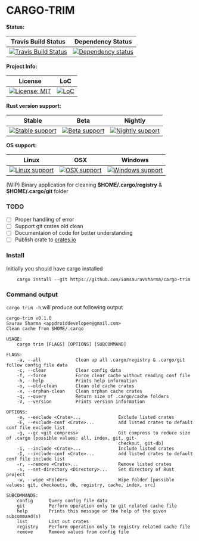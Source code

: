 # CARGO-TRIM

**Status:**

| Travis Build Status | Dependency Status |
| :---: | :---: | 
| [![Travis Build Status][build_badge]][build_link] | [![Dependency status][deps_badge]][deps_link] |

**Project Info:**

| License | LoC |
| :---: | :---: |
| [![License: MIT][license_badge]][license_link] | [![LoC][loc_badge]][loc_link] |

**Rust version support:**

| Stable | Beta | Nightly |
| :---: | :---: | :---: |
| [![Stable support][stable_supported_badge]][git_link] | [![Beta support][beta_supported_badge]][git_link] | [![Nightly support][nightly_supported_badge]][git_link] |

**OS support:**

| Linux | OSX | Windows |
| :---: | :---: | :---: |
| [![Linux support][linux_supported_badge]][git_link] | [![OSX support][osx_supported_badge]][git_link] | [![Windows support][windows_supported_badge]][git_link] |

(WIP) Binary application for cleaning __\$HOME/.cargo/registry__  & __\$HOME/.cargo/git__ folder

### TODO
- [ ] Proper handling of error
- [ ] Support git crates old clean
- [ ] Documentaion of code for better understanding
- [ ] Publish crate to [crates.io][cratesio_link]

### Install
Initially you should have cargo installed
```
    cargo install --git https://github.com/iamsauravsharma/cargo-trim
```

### Command output
```cargo trim -h``` will produce out following output
```
cargo-trim v0.1.0
Saurav Sharma <appdroiddeveloper@gmail.com>
Clean cache from $HOME/.cargo

USAGE:
    cargo trim [FLAGS] [OPTIONS] [SUBCOMMAND]

FLAGS:
    -a, --all             Clean up all .cargo/registry & .cargo/git follow config file data
    -c, --clear           Clear config data
    -f, --force           Force clear cache without reading conf file
    -h, --help            Prints help information
    -o, --old-clean       Clean old cache crates
    -x, --orphan-clean    Clean orphan cache crates
    -q, --query           Return size of .cargo/cache folders
    -V, --version         Prints version information

OPTIONS:
    -e, --exclude <Crate>...              Exclude listed crates
    -E, --exclude-conf <Crate>...         add listed crates to default conf file exclude list
    -g, --gc <git compress>               Git compress to reduce size of .cargo [possible values: all, index, git, git-
                                          checkout, git-db]
    -i, --include <Crate>...              Include listed crates
    -I, --include-conf <Crate>...         add listed crates to default conf file include list
    -r, --remove <Crate>...               Remove listed crates
    -s, --set-directory <Directory>...    Set directory of Rust project
    -w, --wipe <Folder>                   Wipe folder [possible values: git, checkouts, db, registry, cache, index, src]

SUBCOMMANDS:
    config      Query config file data
    git         Perform operation only to git related cache file
    help        Prints this message or the help of the given subcommand(s)
    list        List out crates
    registry    Perform operation only to registry related cache file
    remove      Remove values from config file
```

[git_link]: https://github.com/iamsauravsharma/cargo-trim

[build_badge]: https://img.shields.io/travis/com/iamsauravsharma/cargo-trim.svg?logo=travis
[build_link]: https://travis-ci.com/iamsauravsharma/cargo-trim

[deps_badge]: https://deps.rs/repo/github/iamsauravsharma/cargo-trim/status.svg
[deps_link]: https://deps.rs/repo/github/iamsauravsharma/cargo-trim

[license_badge]: https://img.shields.io/github/license/iamsauravsharma/cargo-trim.svg
[license_link]: LICENSE

[loc_badge]: https://tokei.rs/b1/github/iamsauravsharma/cargo-trim
[loc_link]: https://github.com/iamsauravsharma/cargo-trim

[cratesio_link]: https://crates.io

[stable_supported_badge]: https://img.shields.io/badge/stable-supported-brightgreen.svg?logo=rust
[beta_supported_badge]: https://img.shields.io/badge/beta-supported-brightgreen.svg?logo=rust
[nightly_supported_badge]: https://img.shields.io/badge/nightly-supported-brightgreen.svg?logo=rust
[stable_not_supported_badge]: https://img.shields.io/badge/stable-not%20supported-red.svg?logo=rust
[beta_not_supported_badge]: https://img.shields.io/badge/beta-not%20supported-red.svg?logo=rust
[nightly_not_supported_badge]: https://img.shields.io/badge/nightly-not%20supported-red.svg?logo=rust

[linux_supported_badge]: https://img.shields.io/badge/linux-supported-brightgreen.svg?logo=linux
[osx_supported_badge]: https://img.shields.io/badge/osx-supported-brightgreen.svg?logo=apple
[windows_supported_badge]: https://img.shields.io/badge/windows-supported-brightgreen.svg?logo=windows
[linux_not_supported_badge]: https://img.shields.io/badge/linux-not%20supported-red.svg?logo=linux
[osx_not_supported_badge]: https://img.shields.io/badge/osx-not%20supported-red.svg?logo=apple
[nightly_not_supported_badge]: https://img.shields.io/badge/windows-not%20supported-red.svg?logo=windows